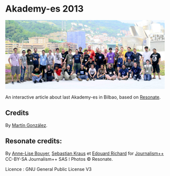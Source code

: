 Akademy-es 2013
=============
![Group photo](static/images/grupoakademyes.jpg)

An interactive article about last Akademy-es in Bilbao, based on [Resonate](https://github.com/jplusplus/resonate2014).

## Credits
By [Martín González](https://twitter.com/mgonzalezgmz).

## Resonate credits:
By [Anne-Lise Bouyer](https://twitter.com/annelisebouyer), [Sebastian Kraus](https://twitter.com/sm_kraus) et [Edouard Richard](https://twitter.com/vied12) for [Journalism++](http://jplusplus.org/)  
CC-BY-SA Journalism++ SAS ⁞ Photos © Resonate.

Licence : GNU General Public License V3